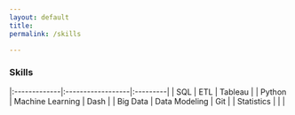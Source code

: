```yaml
---
layout: default
title:
permalink: /skills

---
```


### Skills

 |:-------------|:------------------|:---------|
 | SQL          | ETL               | Tableau  |
 | Python       | Machine Learning  | Dash     |
 | Big Data     | Data Modeling     | Git      |
 | Statistics   |                   |          |
